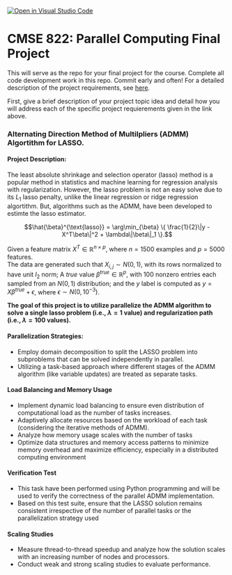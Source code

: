 [![Open in Visual Studio Code](https://classroom.github.com/assets/open-in-vscode-718a45dd9cf7e7f842a935f5ebbe5719a5e09af4491e668f4dbf3b35d5cca122.svg)](https://classroom.github.com/online_ide?assignment_repo_id=14308448&assignment_repo_type=AssignmentRepo)
# CMSE 822: Parallel Computing Final Project

This will serve as the repo for your final project for the course. Complete all code development work in this repo. Commit early and often! For a detailed description of the project requirements, see [here](https://cmse822.github.io/projects).

First, give a brief description of your project topic idea and detail how you will address each of the specific project requierements given in the link above. 

### Alternating Direction Method of Multilpliers (ADMM) Algortithm for LASSO.
#### Project Description:

The least absolute shrinkage and selection operator (lasso) method is a popular method in statistics and machine learning for regression analysis with regularization. However, the lasso problem is not an easy solve due to its $L_1$ lasso penalty, unlike the linear regression or ridge regression algortithm. But, algorithms such as the ADMM, have been developed to estimte the lasso estimator. 

$$\hat{\beta}^{\text{lasso}} = \arg\min_{\beta} \{ \frac{1}{2}\|y - X^T\beta\|^2 + \lambda\|\beta\|_1 \}.$$

Given a feature matrix $X^T \in \mathbb{R}^{n\times p}$, where $n = 1500$ examples and $p = 5000$ features.  
The data are generated such that $X_{i, j} \sim N(0, 1)$, with its rows normalized to have unit $l_2$ norm; A *true* value $\beta^{true} \in \mathbb{R}^p$, with 100 nonzero entries each sampled from an $N(0, 1)$ distribution; and the $y$ label is computed as $y =X\beta^{true} + \epsilon$, where $\epsilon \sim N(0, 10^{-3})$.  

**The goal of this project is to utilize parallelize the ADMM algorithm to solve a single lasso problem (i.e., $\lambda = 1$ value) and regularization path (i.e., $\lambda = 100$ values).**

#### Parallelization Strategies:
- Employ domain decomposition to split the LASSO problem into subproblems that can be solved independently in parallel.
- Utilizing a task-based approach where different stages of the ADMM algorithm (like variable updates) are treated as separate tasks.

#### Load Balancing and Memory Usage
- Implement dynamic load balancing to ensure even distribution of computational load as the number of tasks increases.
- Adaptively allocate resources based on the workload of each task (considering the iterative methods of ADMM).
- Analyze how memory usage scales with the number of tasks
- Optimize data structures and memory access patterns to minimize memory overhead and maximize efficiency, especially in a distributed computing environment

#### Verification Test
- This task have been performed using Python programming and will be used to verify the correctness of the parallel ADMM implementation.
- Based on this test suite, ensure that the LASSO solution remains consistent irrespective of the number of parallel tasks or the parallelization strategy used

#### Scaling Studies
- Measure thread-to-thread speedup and analyze how the solution scales with an increasing number of nodes and processors.
- Conduct weak and strong scaling studies to evaluate performance.